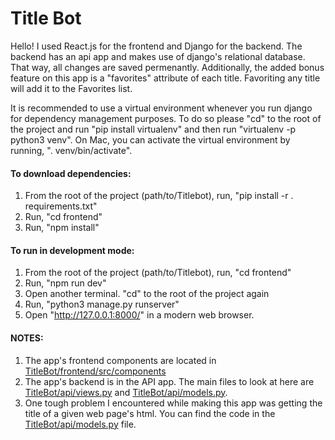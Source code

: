 # Title Bot

Hello! I used React.js for the frontend and Django for the backend. The backend has an api app and makes use of django's relational database. That way, all changes are saved permenantly. Additionally, the added bonus feature on this app is a "favorites" attribute of each title. Favoriting any title will add it to the Favorites list. 

It is recommended to use a virtual environment whenever you run django for dependency management purposes. To do so please "cd" to the root of the project and run "pip install virtualenv" and then run "virtualenv -p python3 venv". On Mac, you can activate the virtual environment by running, ". venv/bin/activate". 

#### To download dependencies:
1. From the root of the project (path/to/Titlebot), run, "pip install -r . requirements.txt" 
2. Run, "cd frontend"
3. Run, "npm install"

#### To run in development mode:

1. From the root of the project (path/to/Titlebot), run, "cd frontend"
2. Run, "npm run dev"
3. Open another terminal. "cd" to the root of the project again
4. Run, "python3 manage.py runserver"
5. Open "http://127.0.0.1:8000/" in a modern web browser.

#### NOTES:
1. The app's frontend components are located in [TitleBot/frontend/src/components](TitleBot/frontend/src/components)
2. The app's backend is in the API app. The main files to look at here are [TitleBot/api/views.py](TitleBot/api/views.py) and [TitleBot/api/models.py](TitleBot/api/models.py).
3. One tough problem I encountered while making this app was getting the title of a given web page's html. You can find the code in the [TitleBot/api/models.py](TitleBot/api/models.py) file.
